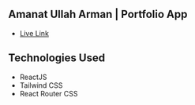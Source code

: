 

## Amanat Ullah Arman | Portfolio App
- [Live Link](linkedin.com)

## Technologies Used
- ReactJS
- Tailwind CSS
- React Router CSS